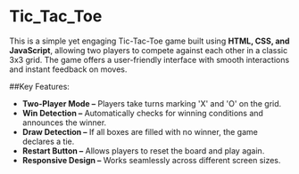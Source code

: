 # Tic_Tac_Toe
This is a simple yet engaging Tic-Tac-Toe game built using **HTML, CSS, and JavaScript**, allowing two players to compete against each other in a classic 3x3 grid. The game offers a user-friendly interface with smooth interactions and instant feedback on moves.

##Key Features:
- **Two-Player Mode –** Players take turns marking 'X' and 'O' on the grid.
- **Win Detection –** Automatically checks for winning conditions and announces the winner.
- **Draw Detection –** If all boxes are filled with no winner, the game declares a tie.
- **Restart Button –** Allows players to reset the board and play again.
- **Responsive Design –** Works seamlessly across different screen sizes.
